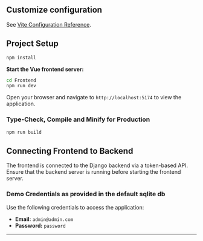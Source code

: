 
## Customize configuration

See [Vite Configuration Reference](https://vitejs.dev/config/).

## Project Setup

```sh
npm install
```
**Start the Vue frontend server:**

   ```sh
   cd Frontend
   npm run dev
   ```
Open your browser and navigate to `http://localhost:5174` to view the application.


### Type-Check, Compile and Minify for Production

```sh
npm run build
```


## Connecting Frontend to Backend

The frontend is connected to the Django backend via a token-based API. Ensure that the backend server is running before starting the frontend server.


### **Demo Credentials as provided in the default sqlite db**
Use the following credentials to access the application:

- **Email:** `admin@admin.com`
- **Password:** `password`

---



